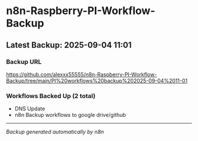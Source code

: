 # n8n-Raspberry-PI-Workflow-Backup

## Latest Backup: 2025-09-04 11:01

### Backup URL
https://github.com/alexxx55555/n8n-Raspberry-PI-Workflow-Backup/tree/main/PI%20workflows%20backup%202025-09-04%2011-01

### Workflows Backed Up (2 total)
- DNS Update
- n8n Backup workflows to google drive/github

---
*Backup generated automatically by n8n*